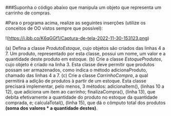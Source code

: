 ###Suponha o código abaixo que manipula um objeto que representa um carrinho de compras.

#Para o programa acima, realize as seguintes inserções (utilize os conceitos de
OO vistos sempre que possível):

!(https://i.ibb.co/K6qGGf1/Captura-de-tela-2022-11-30-153123.png)

(a) Defina a classe _ProdutoEstoque_, cujo objetos são criados das linhas 4 a 7. Um
produto, representado por esta classe, possui um nome, um valor e a quantidade
deste produto em estoque.
(b) Crie a classe _EstoqueProdutos_, cujo objeto é criado na linha 3. Esta classe deve
permitir que produtos possam ser armazenados, como indica o método
adicionaProduto, chamado das linhas 4 a 7.
(c) Crie a classe _CarrinhoCompra_, a qual permitirá a adição de produtos à partir de
um estoque. Esta classe precisará implementar, pelo menos, 3 métodos:
adicionaItem(), (linhas 10 a 12), que adiciona um item ao carrinho;
finalizaCompra(), (linha 13), que debita efetivamente a quantidade do produto
no estoque da quantidade comprada, e; calculaTotal(), (linha 15), que dá o
cômputo total dos produtos **(soma dos valores * a quantidade destes)**.
